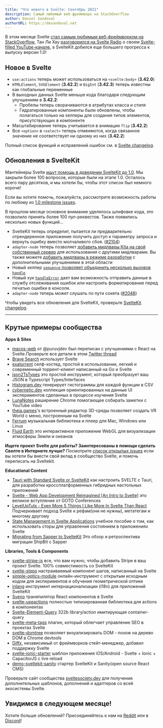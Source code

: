 ```yaml
---
title: "Что нового в Svelte: Сентябрь 2021"
description: Самый любимый веб-фреймворк на StackOverflow
author: Daniel Sandoval
authorURL: https://desandoval.net
---
```


В этом месяце Svelte [стал самым любимым веб-фреймворком на StackOverflow](https://insights.stackoverflow.com/survey/2021#section-most-loved-dreaded-and-wanted-web-frameworks), Тан Ли Хау [разговорился на Svelte Radio](https://share.transistor.fm/s/84c7521b) о своем [Svelte-filled YouTube-канале](https://www.youtube.com/channel/UCbmC3HP3FaAFdcZkui8YoMQ), а SvelteKit добился еще большего прогресса к выпуску версии 1.0!

## Новое в Svelte

- `use:actions` теперь может использоваться на `<svelte:body>` (**3.42.0**)
- `HTMLElement`, `SVGElement` (**3.42.2**) и `BigInt` (**3.42.3**) теперь известны как глобальные переменные
- В выходных данных Svelte меньше кода благодаря следующим улучшениям в **3.42.2**:
    - Пробелы теперь сворачиваются в атрибутах класса и стиля
    - Гидратированные компоненты были обновлены, чтобы полагаться только на хелперы для создания типов элементов, присутствующих в компоненте
- Масштабирование теперь учитывается в анимации `flip` (**3.42.2**)
- Все `<option>` в `<select>` теперь отменяются, когда связанное значение не соответствует ни одному из них (**3.42.2**)

Полный список функций и исправлений ошибок см. в [Svelte changelog](https://github.com/sveltejs/svelte/blob/master/CHANGELOG.md).

## Обновления в SvelteKit

Мантейнеры Svelte [ищут помощь в доведении SvelteKit до 1.0](https://github.com/sveltejs/kit/issues/2100). Мы закрыли более 100 вопросов, которые были на этапе 1.0. Осталось всего пару десятков, и мы хотели бы, чтобы этот список был немного короче!

Если вы хотите помочь, пожалуйста, рассмотрите возможность работы по любому из [1.0 milestone issues](https://github.com/sveltejs/kit/issues?q=is%3aOpen+is%3aissue+mileestone%3a1.0).

В прошлом месяце основное внимание уделялось шлифовке кода, это позволило принять более 100 пул-реквестов. Также появились несколько новых функций...

- SvelteKit теперь определит, пытается ли предварительно отрендеренное приложение получить доступ к параметру запроса и вернуть ошибку вместо молчаливого сбоя. ([#2104](https://github.com/sveltejs/kit/pull/2104))
- `adapter-node` теперь позволяет [добавить мидлвары Kitа на свой собственный сервер](https://ru.kit.svelte.dev/faq#integrations) для использования с другими мидлварами. Вы также можете [добавить мидлвары в режиме разработки](https://ru.kit.svelte.dev/faq#how-do-i-use-x-with-sveltekit-how-do-i-use-middleware) с дополнительными улучшениями в этой области
- Новый хелпер [`sequence` позволяет объединить несколько вызовов `handle`](https://ru.kit.svelte.dev/docs#moduli-sveltejs-kit-hooks)
- Новый хук [`handleError`](https://ru.kit.svelte.dev/docs#huki-handleerror) дает вам возможность отправить данные в службу отслеживания ошибок или настроить форматирование перед печатью ошибки в консоли.
- `adapter-node` теперь может слушать по пути сокета ([#2048](https://github.com/sveltejs/kit/pull/2048))

Чтобы увидеть все обновления для SvelteKit, проверьте [SvelteKit changelog](https://github.com/sveltejs/kit/blob/master/packages/kit/changeLog.md).


---

## Крутые примеры сообщества

**Apps & Sites**
- [macos-web](https://github.com/PuruVJ/macos-web) от @puruvjdev был переписан c улучшениями с React на Svelte.Проверьте все детали в этом [Twitter thread](https://twitter.com/puruvjdev/status/1426267327687847939)
- [Brave Search](https://search.brave.com/) использует Svelte
- [exatorrent](https://github.com/varbhat/exatorrent) селф-хостед, простой в использовании, легкий и современный торрент-клиент написанный на Go и Svelte
- [json2TsTypes](https://github.com/jatinhemnani01/json2TsTypes) это простой инструмент, который преобразует ваш JSON в Typescript Types/Interfaces
- [Histogram.dev](https://histogram.dev/) генерирует гистограммы для каждой функции в CSV
- [cybernetic.dev](https://cybernetic.dev/) коллекция ориентированных на данные UI экспериментов сделанных в процессе изучения Svelte
- [LunaNotes](https://chrome.google.com/webstore/detail/lunanotes-youtube-video-n/oehoffnnkgcdacmbkhmlbjedinpampak?hl=en) раширение Chrome помогающее собирать заметки с YouTube video
- [theia.games](https://theia.games/#dev)'s встроенный редактор 3D-среды позволяет создать VR World с меню, построенным на Svelte
- [Ferrum](https://github.com/probablykasper/ferrum) музыкальная библиотека и плеер для Mac, Windows или Linux
- [Fluid Earth](https://github.com/byrd-polar/fluid-earth) это интерактивное приложение WebGL для визуализации атмосферы Земли и океанов

**Ищете проект Svelte для работы? Заинтересованы в помощи сделать Свелте в Интернете лучше?** 
Посмотрите [список открытых issues](https://github.com/svelte-society/sveltesociety-2021/issues) если вы хотели бы внести свой вклад в сообщество Svelte, и помочь переписать на Sveltekit.

**Educational Content**
- [Tauri with Standard Svelte or SvelteKit](https://medium.com/@cazanator/tauri-with-standard-svelte-or-sveltekit-ad7f103c37e7) как настроить SVELTE с Tauri, для разработки кроссплатформенных гибридных настольных приложений
- [Svelte - Web App Development Reimagined [An Intro to Svelte]](https://www.youtube.com/watch?v=4CGzFwHoD0A&list=PLEx5khR4g7PKSASVAXXiAhkyx02_OeruP) это великое вступление от GOTO Conferences
- [LevelUpTuts - Even More 5 Things I Like More In Svelte Than React](https://www.youtube.com/watch?v=ISmnG2sIOeM) Подчеркивает подход Svelte к рефам(они не нужны), метатегам и многому другому
- [State Management in Svelte Applications](https://auth0.com/blog/state-management-in-svelte-applications/) учебное пособие о том, как использовать сторы для управления состоянием в приложениях Svelte
- [Migrating from Sapper to SvelteKit](https://shipbit.de/blog/migrating-from-sapper-to-svelte-kit/) Это обзор и ретроспектива миграции ShipBit с Sapper

**Libraries, Tools & Components**
- [svelte-stripe-js](https://github.com/joshnuss/svelte-stripe-js) все, что вам нужно, чтобы добавить Stripe в ваш проект Svelte. 100% совместимость со SvelteKit
- [svelte-steps](https://github.com/shaozi/svelte-steps) настраиваемый компонент шагов, написанный на Svelte
- [simple-optics-module](https://gitlab.com/Samzelot/simple-optics-module) онлайн-инструмент с открытым исходным кодом для экспериментов и обучения геометрической оптике
- [inlang](https://github.com/samuelstroschein/inlang) инструмент интернационализации (i18n) для приложений SvelteKit
- [Sveno](https://github.com/pocinnovation/sveno) траняпилятор React компонентов в Svelte
- [svelte-useactions](https://github.com/paolotiu/svelte-useactions) полностью типизированная библиотека для actions в компонентах
- [Svelte-Element-Query](https://github.com/leveluptuts/Svelte-Element-Query) 322b library/action имитирующая container-query
- [svelte-meta-tags](https://github.com/oekazuma/svelte-meta-tags) плагин, который облегчает управление SEO в проектах Svelte
- [svelte-domtree](https://github.com/alex-knyaz/svelte-domtree) позволяет визуализировать DOM - похож на дерево DOM в Chrome devtools
- [Diffx](https://github.com/jbjorge/diffx/tree/master/svelte), независимый от фреймворков стейт-менеджер, добавил поддержку Svelte
- [svelte-ionic-starter](https://github.com/Zettexe/svelte-ionic-starter) шаблон приложения iOS/Android - Svelte + Ionic + CapacitorJS с live reload
- [demo-sveltekit-sanity](https://github.com/stephane-vanraes/demo-sveltekit-sanity/) стартер SvelteKit и Sanity(open source React CMS)

Проверьте сайт сообщества [sveltesociety.dev](https://sveltesociety.dev/templates/) для получения дополнительных шаблонов, дополнений и адаптеров со всей экосистемы Svelte.


## Увидимся в следующем месяце!

Хотите больше обновлений?
Присоединяйтесь к нам на [Reddit](https://www.reddit.com/r/sveltejs/) или в [Discord](https://discord.com/invite/yy75DKs)!